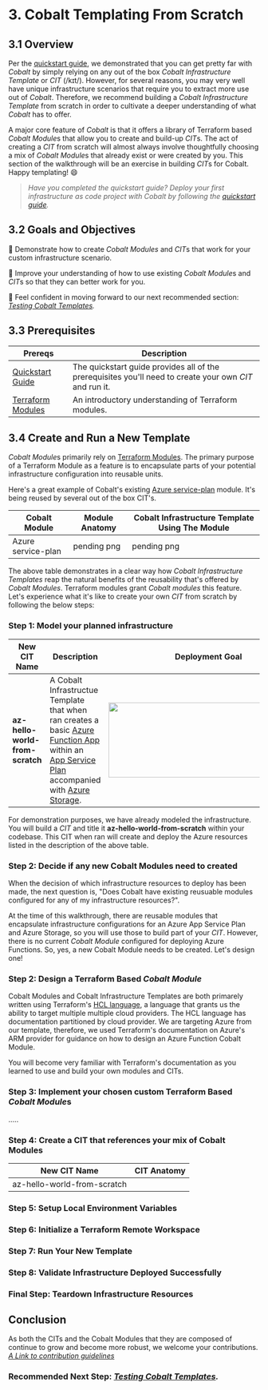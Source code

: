# 3. Cobalt Templating From Scratch

## 3.1 Overview

Per the [quickstart guide](./2_QUICK_START_GUIDE.md), we demonstrated that you can get pretty far with *Cobalt* by simply relying on any out of the box *Cobalt Infrastructure Template* or *CIT* (/kɪt/). However, for several reasons, you may very well have unique infrastructure scenarios that require you to extract more use out of *Cobalt*. Therefore, we recommend building a *Cobalt Infrastructure Template* from scratch in order to cultivate a deeper understanding of what *Cobalt* has to offer.

A major core feature of *Cobalt* is that it offers a library of Terraform based *Cobalt Module*s that allow you to create and build-up *CIT*s. The act of creating a *CIT* from scratch will almost always involve thoughtfully choosing a mix of *Cobalt Module*s that already exist or were created by you. This section of the walkthrough will be an exercise in building *CIT*s for Cobalt. Happy templating! 😄

> *Have you completed the quickstart guide? Deploy your first infrastructure as code project with Cobalt by following the [quickstart guide](./2_QUICK_START_GUIDE.md).*

## 3.2 Goals and Objectives

🔲 Demonstrate how to create *Cobalt Modules* and *CIT*s that work for your custom infrastructure scenario.

🔲 Improve your understanding of how to use existing *Cobalt Module*s and *CIT*s so that they can better work for you.

🔲 Feel confident in moving forward to our next recommended section: *[Testing Cobalt Templates](./4_TEMPLATE_TESTING.md).*

## 3.3 Prerequisites

| Prereqs | Description |
|----------|--------------|
| [Quickstart Guide](./2_QUICK_START_GUIDE.md) | The quickstart guide provides all of the prerequisites you'll need to create your own *CIT* and run it.|
| [Terraform Modules](https://www.terraform.io/docs/configuration/modules.html) | An introductory understanding of Terraform modules.|

## 3.4 Create and Run a New Template

*Cobalt Module*s primarily rely on [Terraform Modules](https://www.terraform.io/docs/configuration/modules.html). The primary purpose of a Terraform Module as a feature is to encapsulate parts of your potential infrastructure configuration into reusable units.

Here's a great example of Cobalt's existing [Azure service-plan](./../infra/modules/providers/azure/service-plan/README.md) module. It's being reused by several out of the box CIT's.

| Cobalt Module | Module Anatomy | Cobalt Infrastructure Template Using The Module |
|----------|----------|----------|
| Azure service-plan | pending png | pending png |

The above table demonstrates in a clear way how *Cobalt Infrastructure Templates* reap the natural benefits of the reusability that's offered by *Cobalt Modules*. Terraform modules grant *Cobalt modules* this feature. Let's experience what it's like to create your own *CIT* from scratch by following the below steps:

### **Step 1:** Model your planned infrastructure

| New CIT Name | Description | Deployment Goal |
|----------|----------|----------|
| **az-hello-world-from-scratch** | A Cobalt Infrastructue Template that when ran creates a basic [Azure Function App](https://docs.microsoft.com/en-us/azure/azure-functions/functions-overview) within an [App Service Plan](https://docs.microsoft.com/en-us/azure/app-service/overview-hosting-plans) accompanied with [Azure Storage](https://azure.microsoft.com/en-us/services/storage/blobs/). | <image src="https://user-images.githubusercontent.com/10041279/67136958-a9d27600-f1f3-11e9-896c-d18f3a287de5.png" width="400" height="150"/> |

For demonstration purposes, we have already modeled the infrastructure. You will build a *CIT* and title it **az-hello-world-from-scratch** within your codebase. This CIT when ran will create and deploy the Azure resources listed in the description of the above table.

### **Step 2:** Decide if any new Cobalt Modules need to created

When the decision of which infrastructure resources to deploy has been made, the next question is, "Does Cobalt have existing reusuable modules configured for any of my infrastructure resources?".

At the time of this walkthrough, there are reusable modules that encapsulate infrastructure configurations for an Azure App Service Plan and Azure Storage, so you will use those to build part of your *CIT*. However, there is no current *Cobalt Module* configured for deploying Azure Functions. So, yes, a new Cobalt Module needs to be created. Let's design one!

### **Step 2:** Design a Terraform Based *Cobalt Module*

Cobalt Modules and Cobalt Infrastructure Templates are both primarely written using Terraform's [HCL language](https://learn.hashicorp.com/terraform), a language that grants us the ability to target multiple multiple cloud providers. The HCL language has documentation partitioned by cloud provider. We are targeting Azure from our template, therefore, we used Terraform's documentation on Azure's ARM provider for guidance on how to design an Azure Function Cobalt Module.

You will become very familiar with Terraform's documentation as you learned to use and build your own modules and CITs.

### **Step 3:** Implement your chosen custom Terraform Based *Cobalt Module*s

.....

### **Step 4:** Create a CIT that references your mix of Cobalt Modules

| New CIT Name | CIT Anatomy |
|----------|----------|
| az-hello-world-from-scratch |

### **Step 5:** Setup Local Environment Variables


### **Step 6:** Initialize a Terraform Remote Workspace


### **Step 7:** Run Your New Template


### **Step 8:** Validate Infrastructure Deployed Successfully


### **Final Step:** Teardown Infrastructure Resources


## Conclusion

As both the CITs and the Cobalt Modules that they are composed of continue to grow and become more robust, we welcome your contributions. *[A Link to contribution guidelines](pending)*

### **Recommended Next Step:** *[Testing Cobalt Templates](./4_TEMPLATE_TESTING.md).*
